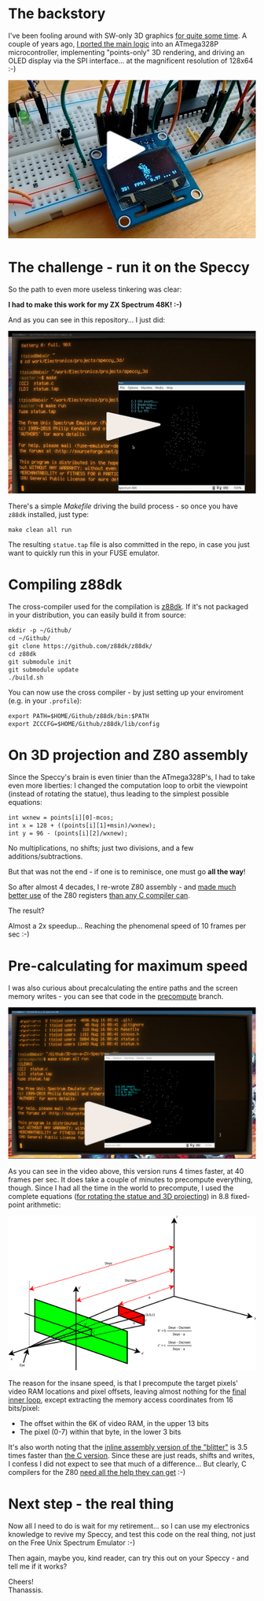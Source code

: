 # The backstory

I've been fooling around with SW-only 3D graphics
[for quite some time](https://www.thanassis.space/renderer.html).
A couple of years ago, [I ported the main logic](https://github.com/ttsiodras/3D-on-an-ATmega328p/)
into an ATmega328P microcontroller, implementing "points-only" 3D rendering,
and driving an OLED display via the SPI interface...  at the
magnificent resolution of 128x64 :-)

[![Real-time 3D on an ATmega328P](contrib/3DFX.jpg "Real-time 3D on an ATmega328P")](https://youtu.be/nsqmnkfZtSw)

# The challenge - run it on the Speccy

So the path to even more useless tinkering was clear:

**I had to make this work for my ZX Spectrum 48K! :-)**

And as you can see in this repository... I just did:

[![Real-time 3D on a ZX Spectrum 48K](contrib/speccy3d.jpg "Real-time 3D on a ZX Spectrum 48K")](https://youtu.be/IJQAdUcj330)

There's a simple *Makefile* driving the build process - so once
you have `z88dk` installed, just type:

    make clean all run

The resulting `statue.tap` file is also committed in the repo,
in case you just want to quickly run this in your FUSE emulator.

# Compiling z88dk

The cross-compiler used for the compilation is [z88dk](https://www.z88dk.org/forum/).
If it's not packaged in your distribution, you can easily build it from source:

    mkdir -p ~/Github/
    cd ~/Github/
    git clone https://github.com/z88dk/z88dk/
    cd z88dk
    git submodule init
    git submodule update
    ./build.sh

You can now use the cross compiler - by just setting up your enviroment (e.g. in your `.profile`):

    export PATH=$HOME/Github/z88dk/bin:$PATH
    export ZCCCFG=$HOME/Github/z88dk/lib/config

# On 3D projection and Z80 assembly

Since the Speccy's brain is even tinier than the ATmega328P's, 
I had to take even more liberties:  I changed the computation
loop to orbit the viewpoint (instead of rotating the statue),
thus leading to the simplest possible equations:

    int wxnew = points[i][0]-mcos;
    int x = 128 + ((points[i][1]+msin)/wxnew);
    int y = 96 - (points[i][2]/wxnew);

No multiplications, no shifts; just two divisions, and a 
few additions/subtractions.

But that was not the end - if one is to reminisce, one must go
**all the way**!

So after almost 4 decades, I re-wrote Z80 assembly - and
[made much better use](https://github.com/ttsiodras/3D-on-a-ZX-Spectrum-48K/blob/master/statue.c#L88)
of the Z80 registers [than any C compiler can](https://retrocomputing.stackexchange.com/questions/6095/).

The result?

Almost a 2x speedup... Reaching the phenomenal speed of 10 frames per sec :-)

# Pre-calculating for maximum speed

I was also curious about precalculating the entire paths and the
screen memory writes - you can see that code in the
[precompute](https://github.com/ttsiodras/3D-on-a-ZX-Spectrum-48K/tree/precompute)
branch.

[![Pre-calculated 3D animation on a ZX Spectrum 48K](contrib/speccy_precomputed.jpg "Pre-calculated 3D animation on a ZX Spectrum 48K")](https://youtu.be/_-eZoSKz0HM)

As you can see in the video above, this version runs 4 times faster,
at 40 frames per sec. It does take a couple of minutes to precompute
everything, though. Since I had all the time in the world to precompute,
I used the complete equations
([for rotating the statue and 3D projecting](https://github.com/ttsiodras/3D-on-a-ZX-Spectrum-48K/blob/precompute/statue.c#L42))
in 8.8 fixed-point arithmetic:

![3D Algebra](contrib/linear_algebra.png "3D Algebra")

The reason for the insane speed, is that I precompute the target pixels'
video RAM locations and pixel offsets, leaving almost nothing for the
[final inner loop](https://github.com/ttsiodras/3D-on-a-ZX-Spectrum-48K/blob/precompute/statue.c#L179),
except extracting the memory access coordinates from 16 bits/pixel:

- The offset within the 6K of video RAM, in the upper 13 bits
- The pixel (0-7) within that byte, in the lower 3 bits

It's also worth noting that the
[inline assembly version of the "blitter"](https://github.com/ttsiodras/3D-on-a-ZX-Spectrum-48K/blob/precompute/statue.c#L91)
is 3.5 times faster than [the C version](https://github.com/ttsiodras/3D-on-a-ZX-Spectrum-48K/blob/precompute/statue.c#L175).
Since these are just reads, shifts and writes, I confess I did not expect
to see that much of a difference... But clearly, C compilers for the Z80
[need all the help they can get](https://retrocomputing.stackexchange.com/questions/6095/) :-)

# Next step - the real thing

Now all I need to do is wait for my retirement... so I can use
my electronics knowledge to revive my Speccy, and test this code
on the real thing, not just on the Free Unix Spectrum Emulator :-)

Then again, maybe you, kind reader, can try this out
on your Speccy - and tell me if it works?

Cheers!  
Thanassis.
